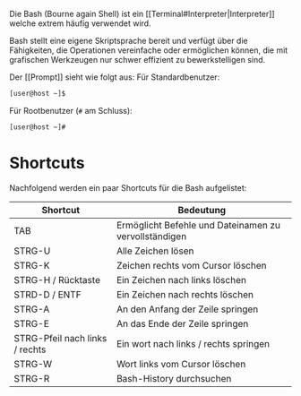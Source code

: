 Die Bash (Bourne again Shell) ist ein [[Terminal#Interpreter|Interpreter]] welche extrem häufig verwendet wird.

Bash stellt eine eigene Skriptsprache bereit und verfügt über die Fähigkeiten, die Operationen vereinfache oder ermöglichen können, die mit grafischen Werkzeugen nur schwer effizient zu bewerkstelligen sind.

Der [[Prompt]] sieht wie folgt aus:
Für Standardbenutzer:
```bash
[user@host ~]$
```

Für Rootbenutzer (`#` am Schluss):
```bash
[user@host ~]#
```

# Shortcuts
Nachfolgend werden ein paar Shortcuts für die Bash aufgelistet:

| Shortcut                       | Bedeutung                                             |
| ------------------------------ | ----------------------------------------------------- |
| TAB                            | Ermöglicht Befehle und Dateinamen zu vervollständigen |
| STRG-U                         | Alle Zeichen lösen                                    |
| STRG-K                         | Zeichen rechts vom Cursor löschen                     |
| STRG-H / Rücktaste             | Ein Zeichen nach links löschen                        |
| STRD-D / ENTF                  | Ein Zeichen nach rechts löschen                       |
| STRG-A                         | An den Anfang der Zeile springen                      |
| STRG-E                         | An das Ende der Zeile springen                        |
| STRG-Pfeil nach links / rechts | Ein wort nach links / rechts springen                 |
| STRG-W                         | Wort links vom Cursor löschen                         |
| STRG-R                         | Bash-History durchsuchen                              |
